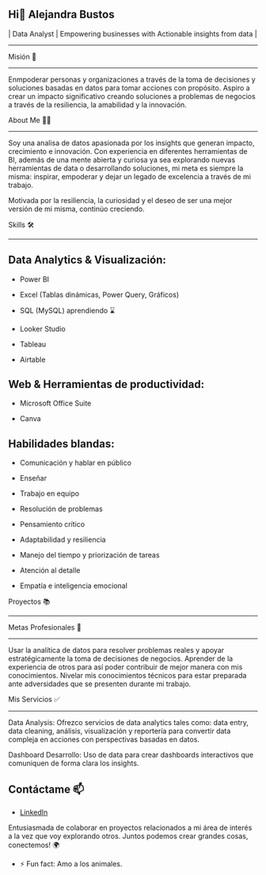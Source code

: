 ## Hi👋 Alejandra Bustos
| Data Analyst | Empowering businesses with Actionable insights from data |
***
Misión 🎯
***
Enmpoderar personas y organizaciones a través de la toma de decisiones y soluciones basadas en datos para tomar acciones con propósito. Aspiro a crear un impacto significativo creando soluciones a problemas de negocios a través de la resiliencia, la amabilidad y la innovación.

About Me 👩‍💻
***

Soy una analisa de datos apasionada por los insights que generan impacto, crecimiento e innovación. Con experiencia en diferentes herramientas de BI, además de una mente abierta y curiosa ya sea explorando nuevas herramientas de data o desarrollando soluciones, mi meta es siempre la misma: inspirar, empoderar y dejar un legado de excelencia a través de mi trabajo.

Motivada por la resiliencia, la curiosidad y el deseo de ser una mejor versión de mi misma, continúo creciendo.

Skills 🛠️
***
## Data Analytics & Visualización:

- Power BI
- Excel (Tablas dinámicas, Power Query, Gráficos)

- SQL (MySQL) aprendiendo ⌛️

- Looker Studio

- Tableau

- Airtable


## Web & Herramientas de productividad:

- Microsoft Office Suite

- Canva

## Habilidades blandas:

- Comunicación y hablar en público

- Enseñar

- Trabajo en equipo

- Resolución de problemas

- Pensamiento crítico

- Adaptabilidad y resiliencia

- Manejo del tiempo y priorización de tareas

- Atención al detalle

- Empatía e inteligencia emocional

Proyectos 📚
***
Metas Profesionales 🎯
***

Usar la analítica de datos para resolver problemas reales y apoyar estratégicamente la toma de decisiones de negocios.
Aprender de la experiencia de otros para así poder contribuir de mejor manera con mis conocimientos.
Nivelar mis conocimientos técnicos para estar preparada ante adversidades que se presenten durante mi trabajo.

Mis Servicios ✅
***
Data Analysis: Ofrezco servicios de data analytics tales como: data entry, data cleaning, análisis, visualización y reportería para convertir data compleja en acciones con perspectivas basadas en datos.

Dashboard Desarrollo: Uso de data para crear dashboards interactivos que comuniquen de forma clara los insights.

## Contáctame  📫
- [LinkedIn](www.linkedin.com/in/alejandrabustosaraya)
  
Entusiasmada de colaborar en proyectos relacionados a mi área de interés a la vez que voy explorando otros. Juntos podemos crear grandes cosas, conectemos! 🌍

- ⚡ Fun fact: Amo a los animales.
